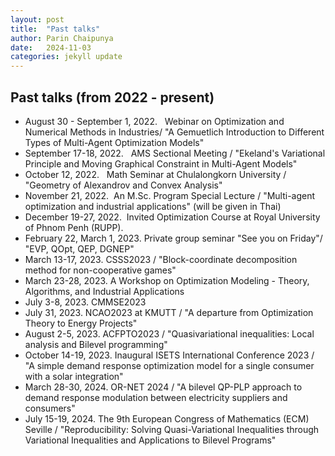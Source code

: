 ```yaml
---
layout: post
title:  "Past talks"
author: Parin Chaipunya
date:   2024-11-03
categories: jekyll update
---
```


## Past talks (from 2022 - present)
- August 30 - September 1, 2022.   Webinar on Optimization and Numerical Methods in Industries/ "A Gemuetlich Introduction to Different Types of Multi-Agent Optimization Models"
- September 17-18, 2022.   AMS Sectional Meeting / "Ekeland's Variational Principle and Moving Graphical Constraint in Multi-Agent Models"
- October 12, 2022.   Math Seminar at Chulalongkorn University / "Geometry of Alexandrov and Convex Analysis"
- November 21, 2022.  An M.Sc. Program Special Lecture / "Multi-agent optimization and industrial applications" (will be given in Thai)
- December 19-27, 2022.  Invited Optimization Course at Royal University of Phnom Penh (RUPP).
- February 22, March 1, 2023. Private group seminar "See you on Friday"/ "EVP, QOpt, QEP, DGNEP"
- March 13-17, 2023. CSSS2023 / "Block-coordinate decomposition method for non-cooperative games"
- March 23-28, 2023. A Workshop on Optimization Modeling - Theory, Algorithms, and Industrial Applications
- July 3-8, 2023. CMMSE2023
- July 31, 2023. NCAO2023 at KMUTT / "A departure from Optimization Theory to Energy Projects"
- August 2-5, 2023. ACFPTO2023 / "Quasivariational inequalities: Local analysis and Bilevel programming"
- October 14-19, 2023. Inaugural ISETS International Conference 2023 / "A simple demand response optimization model for a single consumer with a solar integration"
- March 28-30, 2024. OR-NET 2024 / "A bilevel QP-PLP approach to demand response modulation between electricity suppliers and consumers"
- July 15-19, 2024. The 9th European Congress of Mathematics (ECM) Seville / "Reproducibility: Solving Quasi-Variational Inequalities through Variational Inequalities and Applications to Bilevel Programs"
